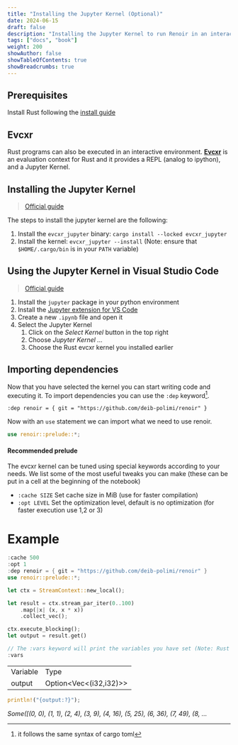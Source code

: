 ```yaml
---
title: "Installing the Jupyter Kernel (Optional)"
date: 2024-06-15
draft: false
description: "Installing the Jupyter Kernel to run Renoir in an interactive environment"
tags: ["docs", "book"]
weight: 200
showAuthor: false
showTableOfContents: true
showBreadcrumbs: true
---
```


## Prerequisites

Install Rust following the [install guide](../install)

## Evcxr

Rust programs can also be executed in an interactive environment.
[**Evcxr**](https://github.com/evcxr/evcxr) is an evaluation context for Rust and it provides a REPL (analog to ipython), and a Jupyter Kernel.

## Installing the Jupyter Kernel

> [Official guide](https://github.com/evcxr/evcxr/blob/main/evcxr_jupyter/README.md)

The steps to install the jupyter kernel are the following:

1. Install the `evcxr_jupyter` binary: `cargo install --locked evcxr_jupyter`
2. Install the kernel: `evcxr_jupyter --install` (Note: ensure that `$HOME/.cargo/bin` is in your `PATH` variable)

## Using the Jupyter Kernel in Visual Studio Code

> [Official guide](https://code.visualstudio.com/docs/datascience/jupyter-notebooks)

1. Install the `jupyter` package in your python environment
2. Install the [Jupyter extension for VS Code](https://marketplace.visualstudio.com/items?itemName=ms-toolsai.jupyter)
3. Create a new `.ipynb` file and open it
4. Select the Jupyter Kernel
    1. Click on the *Select Kernel* button in the top right
    2. Choose *Jupyter Kernel ...*
    3. Choose the Rust evcxr kernel you installed earlier

## Importing dependencies

Now that you have selected the kernel you can start writing code and executing it.
To import dependencies you can use the `:dep` keyword[^1].

[^1]: it follows the same syntax of cargo toml

```
:dep renoir = { git = "https://github.com/deib-polimi/renoir" }
```

Now with an `use` statement we can import what we need to use renoir.

```rust
use renoir::prelude::*;
```

#### Recommended prelude

The evcxr kernel can be tuned using special keywords according to your needs. We list some of the most useful tweaks you can make (these can be put in a cell at the beginning of the notebook)
+ `:cache SIZE` Set cache size in MiB (use for faster compilation)
+ `:opt LEVEL` Set the optimization level, default is no optimization (for faster execution use 1,2 or 3)

# Example

```rust
:cache 500
:opt 1
:dep renoir = { git = "https://github.com/deib-polimi/renoir" }
use renoir::prelude::*;
```

```rust
let ctx = StreamContext::new_local();

let result = ctx.stream_par_iter(0..100)
    .map(|x| (x, x * x))
    .collect_vec();

ctx.execute_blocking();
let output = result.get()
```
```rust
// The :vars keyword will print the variables you have set (Note: Rust lifetime rules still apply!)
:vars
```
| | |
|-|-|
| Variable | Type |
| output | Option<Vec<(i32,i32)>> |


```rust
println!("{output:?}");
```
    
*Some([(0, 0), (1, 1), (2, 4), (3, 9), (4, 16), (5, 25), (6, 36), (7, 49), (8, ...*